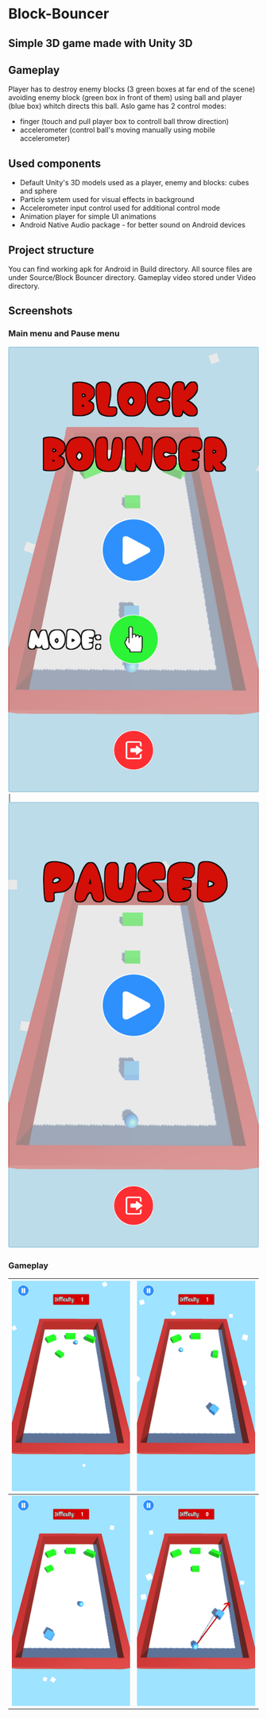 # Block-Bouncer
## Simple 3D game made with Unity 3D

## Gameplay
Player has to destroy enemy blocks (3 green boxes at far end of the scene) avoiding enemy block (green box in front of them) using ball and player (blue box) whitch directs this ball. 
Aslo game has 2 control modes: 
- finger (touch and pull player box to controll ball throw direction)
- accelerometer (control ball's moving manually using mobile accelerometer)

## Used components
- Default Unity's 3D models used as a player, enemy and blocks: cubes and sphere
- Particle system used for visual effects in background
- Accelerometer input control used for additional control mode
- Animation player for simple UI animations
- Android Native Audio package - for better sound on Android devices

## Project structure
You can find working apk for Android in Build directory. All source files are under Source/Block Bouncer directory.
Gameplay video stored under Video directory.

## Screenshots
### Main menu and Pause menu

![](https://github.com/IDmikael/Block-Bouncer/blob/master/Screenshots/Screenshot_6.png)  |  ![](https://github.com/IDmikael/Block-Bouncer/blob/master/Screenshots/Screenshot_2.png)

### Gameplay

![](https://github.com/IDmikael/Block-Bouncer/blob/master/Screenshots/Screenshot_1.png)  |  ![](https://github.com/IDmikael/Block-Bouncer/blob/master/Screenshots/Screenshot_3.png)
 :-------------------------:|:-------------------------:
![](https://github.com/IDmikael/Block-Bouncer/blob/master/Screenshots/Screenshot_4.png)  |  ![](https://github.com/IDmikael/Block-Bouncer/blob/master/Screenshots/Screenshot_5.png)

